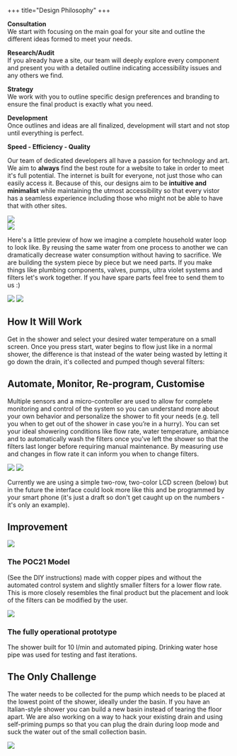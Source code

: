 +++
title="Design Philosophy"
+++
<section>
    <div class="mdl-grid">
        <div class="mdl-cell mdl-cell--6-col mdl-cell--12-col-tablet mdl-cell--12-col-phone">
            <section>
                <p>
                    <i class="far fa-comments" style="color:#0E6BA8"></i>
                    <strong>Consultation</strong><br />
                    We start with focusing on the main goal for your site and outline the different ideas formed to meet
                    your needs.
                </p>
                <p>
                    <i class="fas fa-search" style="color:#0E6BA8"></i>
                    <strong>Research/Audit</strong><br />
                    If you already have a site, our team will deeply explore every component and present you with a detailed
                    outline indicating accessibility issues and any others we find.
                </p>
                <p>
                    <i class="fas fa-chess-queen" style="color:#0E6BA8"></i>
                    <strong>Strategy</strong><br />
                    We work with you to outline specific design preferences and branding to ensure the final product
                    is exactly what you need.
                </p>
                <p>
                    <i class="fas fa-code" style="color:#0E6BA8"></i>
                    <strong>Development</strong><br />
                    Once outlines and ideas are all finalized, development will start and not stop until everything
                    is perfect.
                </p>
            </section>
            <span class="flow-text">
                <strong>Speed - Efficiency - Quality</strong>
            </span>
            <p>
                Our team of dedicated developers all have a passion for technology and art. We aim to <strong>always</strong> find the best route for a website to take in order to meet it's full potential. 
                The internet is built for everyone, not just those who can easily access it. Because of this, our designs aim to be <strong>intuitive and minimalist</strong> while maintaining the utmost accessibility
                so that every vistor has a seamless experience including those who might not be able to have that with other sites.
            </p>
        </div>
        <div class="mdl-cell mdl-cell--6-col mdl-cell--12-col-tablet mdl-cell--12-col-phone">
            <img class="responsive-img" src="#">
        </div>
        <div class="mdl-cell mdl-cell--12-col mdl-cell--12-col-tablet mdl-cell--12-col-phone">
            <img class="responsive-img" src="#">
            <p>
                Here's a little preview of how we imagine a complete household water loop to look like. By reusing the
                same water from one process to another we can dramatically decrease water consumption without having to
                sacrifice. We are building the system piece by piece but we need parts. If you make things like plumbing
                components, valves, pumps, ultra violet systems and filters let's work together. If you have spare parts
                feel free to send them to us :)
            </p>
            <img class="responsive-img" src="#">
            <img class="responsive-img" src="#">
        </div>
    </div>
</section>
<section>
    <h2>How It Will Work</h2>
    Get in the shower and select your desired water temperature on a small screen. Once you press start, water begins to
    flow just like in a normal shower, the difference is that instead of the water being wasted by letting it go down
    the drain, it's collected and pumped though several filters:
</section>
<section>
    <h2>
        Automate, Monitor, Re-program, Customise
    </h2>
    <p>
        Multiple sensors and a micro-controller are used to allow for complete monitoring and control of the system so
        you can understand more about your own behavior and personalize the shower to fit your needs (e.g. tell you when
        to get out of the shower in case you’re in a hurry). You can set your ideal showering conditions like flow rate,
        water temperature, ambiance and to automatically wash the filters once you've left the shower so that the
        filters last longer before requiring manual maintenance. By measuring use and changes in flow rate it can inform
        you when to change filters.
    </p>
    <img class="responsive-img" src="#">
    <img class="responsive-img" src="#">
    <p>
        Currently we are using a simple two-row, two-color LCD screen (below) but in the future the interface could look
        more like this and be programmed by your smart phone (it's just a draft so don't get caught up on the numbers -
        it's only an example).
    </p>
</section>
<section>
    <h2>Improvement</h2>
    <div class="mdl-grid">
        <div class="mdl-cell mdl-cell--6-col mdl-cell--12-col-tablet mdl-cell--12-col-phone">
            <div class="side-by-side-image-container">
                <img src="#">
            </div>
            <h3>The POC21 Model</h3>
            <p>
                (See the DIY instructions) made with copper pipes and without the automated control system and slightly
                smaller filters for a lower flow rate.
                This is more closely resembles the final product but the placement and look of the filters can be
                modified by the user.
            </p>
        </div>
        <div class="mdl-cell mdl-cell--6-col mdl-cell--12-col-tablet mdl-cell--12-col-phone">
            <div class="side-by-side-image-container">
                <img src="#">
            </div>
            <h3>The fully operational prototype</h3>
            <p>
                The shower built for 10 l/min and automated piping. Drinking water hose pipe was used for testing and
                fast iterations.
            </p>
        </div>
    </div>
</section>
<section>
    <div class="mdl-cell mdl-cell--12-col mdl-cell--12-col-tablet mdl-cell--12-col-phone">
        <h2>The Only Challenge</h2>
        <p>
            The water needs to be collected for the pump which needs to be placed at the lowest point of the shower,
            ideally under the basin. If you have an Italian-style shower you can build a new basin instead of tearing
            the floor apart. We are also working on a way to hack your existing drain and using self-priming pumps so
            that you can plug the drain during loop mode and suck the water out of the small collection basin.
        </p>
        <img class="responsive-img" src="#">
    </div>
</section>